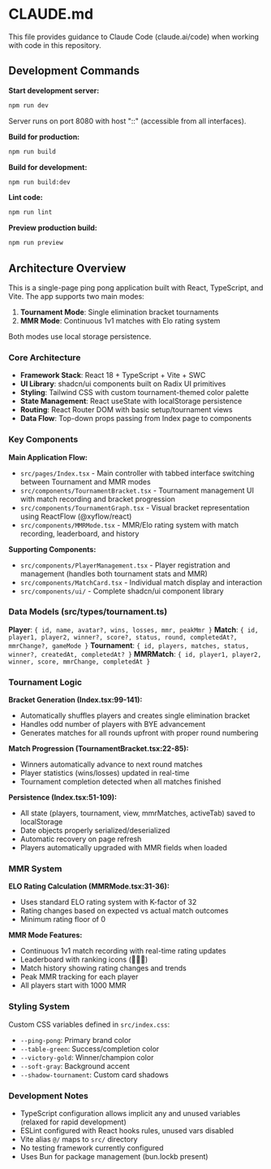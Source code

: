 # CLAUDE.md

This file provides guidance to Claude Code (claude.ai/code) when working with code in this repository.

## Development Commands

**Start development server:**
```bash
npm run dev
```
Server runs on port 8080 with host "::" (accessible from all interfaces).

**Build for production:**
```bash
npm run build
```

**Build for development:**
```bash
npm run build:dev
```

**Lint code:**
```bash
npm run lint
```

**Preview production build:**
```bash
npm run preview
```

## Architecture Overview

This is a single-page ping pong application built with React, TypeScript, and Vite. The app supports two main modes:
1. **Tournament Mode**: Single elimination bracket tournaments
2. **MMR Mode**: Continuous 1v1 matches with Elo rating system

Both modes use local storage persistence.

### Core Architecture

- **Framework Stack**: React 18 + TypeScript + Vite + SWC
- **UI Library**: shadcn/ui components built on Radix UI primitives
- **Styling**: Tailwind CSS with custom tournament-themed color palette
- **State Management**: React useState with localStorage persistence
- **Routing**: React Router DOM with basic setup/tournament views
- **Data Flow**: Top-down props passing from Index page to components

### Key Components

**Main Application Flow:**
- `src/pages/Index.tsx` - Main controller with tabbed interface switching between Tournament and MMR modes
- `src/components/TournamentBracket.tsx` - Tournament management UI with match recording and bracket progression
- `src/components/TournamentGraph.tsx` - Visual bracket representation using ReactFlow (@xyflow/react)
- `src/components/MMRMode.tsx` - MMR/Elo rating system with match recording, leaderboard, and history

**Supporting Components:**
- `src/components/PlayerManagement.tsx` - Player registration and management (handles both tournament stats and MMR)
- `src/components/MatchCard.tsx` - Individual match display and interaction
- `src/components/ui/` - Complete shadcn/ui component library

### Data Models (src/types/tournament.ts)

**Player**: `{ id, name, avatar?, wins, losses, mmr, peakMmr }`
**Match**: `{ id, player1, player2, winner?, score?, status, round, completedAt?, mmrChange?, gameMode }`
**Tournament**: `{ id, players, matches, status, winner?, createdAt, completedAt? }`
**MMRMatch**: `{ id, player1, player2, winner, score, mmrChange, completedAt }`

### Tournament Logic

**Bracket Generation (Index.tsx:99-141):**
- Automatically shuffles players and creates single elimination bracket
- Handles odd number of players with BYE advancement
- Generates matches for all rounds upfront with proper round numbering

**Match Progression (TournamentBracket.tsx:22-85):**
- Winners automatically advance to next round matches
- Player statistics (wins/losses) updated in real-time
- Tournament completion detected when all matches finished

**Persistence (Index.tsx:51-109):**
- All state (players, tournament, view, mmrMatches, activeTab) saved to localStorage
- Date objects properly serialized/deserialized
- Automatic recovery on page refresh
- Players automatically upgraded with MMR fields when loaded

### MMR System

**ELO Rating Calculation (MMRMode.tsx:31-36):**
- Uses standard ELO rating system with K-factor of 32
- Rating changes based on expected vs actual match outcomes
- Minimum rating floor of 0

**MMR Mode Features:**
- Continuous 1v1 match recording with real-time rating updates
- Leaderboard with ranking icons (🥇🥈🥉)
- Match history showing rating changes and trends
- Peak MMR tracking for each player
- All players start with 1000 MMR

### Styling System

Custom CSS variables defined in `src/index.css`:
- `--ping-pong`: Primary brand color
- `--table-green`: Success/completion color  
- `--victory-gold`: Winner/champion color
- `--soft-gray`: Background accent
- `--shadow-tournament`: Custom card shadows

### Development Notes

- TypeScript configuration allows implicit any and unused variables (relaxed for rapid development)
- ESLint configured with React hooks rules, unused vars disabled
- Vite alias `@/` maps to `src/` directory
- No testing framework currently configured
- Uses Bun for package management (bun.lockb present)